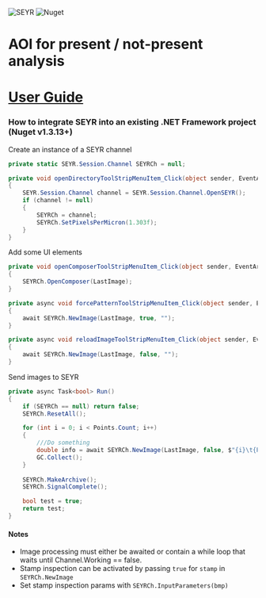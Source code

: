 ![SEYR](https://user-images.githubusercontent.com/19335151/165121032-fe8c9a68-3cf7-4112-8ee5-a5f04922ef1c.png) ![Nuget](https://img.shields.io/nuget/v/SEYR)
# AOI for present / not-present analysis
# **[User Guide](https://github.com/bradmartin333/SEYR/wiki)**

### How to integrate SEYR into an existing .NET Framework project (Nuget v1.3.13+)
Create an instance of a SEYR channel

```cs
private static SEYR.Session.Channel SEYRCh = null;

private void openDirectoryToolStripMenuItem_Click(object sender, EventArgs e)
{
    SEYR.Session.Channel channel = SEYR.Session.Channel.OpenSEYR();
    if (channel != null) 
    {
        SEYRCh = channel;
        SEYRCh.SetPixelsPerMicron(1.303f);
    }
}
```
Add some UI elements

```cs
private void openComposerToolStripMenuItem_Click(object sender, EventArgs e)
{
    SEYRCh.OpenComposer(LastImage);
}

private async void forcePatternToolStripMenuItem_Click(object sender, EventArgs e)
{
    await SEYRCh.NewImage(LastImage, true, "");
}

private async void reloadImageToolStripMenuItem_Click(object sender, EventArgs e)
{
    await SEYRCh.NewImage(LastImage, false, "");
}
```
Send images to SEYR

```cs
private async Task<bool> Run()
{
    if (SEYRCh == null) return false;
    SEYRCh.ResetAll();

    for (int i = 0; i < Points.Count; i++)
    {
        ///Do something
        double info = await SEYRCh.NewImage(LastImage, false, $"{i}\t{Points[i].X}\t{Points[i].Y}\t{Points[i].Info}");
        GC.Collect();
    }
    
    SEYRCh.MakeArchive();
    SEYRCh.SignalComplete();

    bool test = true;
    return test;
}
```
#### Notes
- Image processing must either be awaited or contain a while loop that waits until Channel.Working == false. 
- Stamp inspection can be activated by passing `true` for `stamp` in `SEYRCh.NewImage`
- Set stamp inspection params with `SEYRCh.InputParameters(bmp)`

